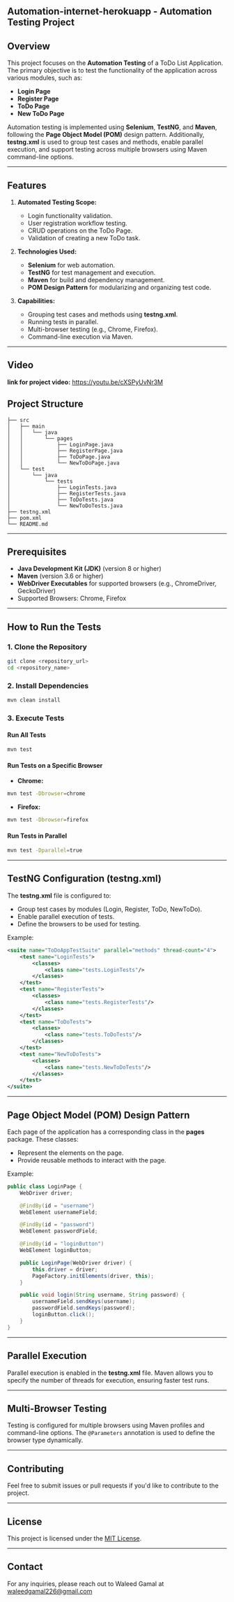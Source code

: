 ## Automation-internet-herokuapp - Automation Testing Project

## Overview
This project focuses on the **Automation Testing** of a ToDo List Application. The primary objective is to test the functionality of the application across various modules, such as:

- **Login Page**
- **Register Page**
- **ToDo Page**
- **New ToDo Page**

Automation testing is implemented using **Selenium**, **TestNG**, and **Maven**, following the **Page Object Model (POM)** design pattern. Additionally, **testng.xml** is used to group test cases and methods, enable parallel execution, and support testing across multiple browsers using Maven command-line options.

---

## Features
1. **Automated Testing Scope:**
   - Login functionality validation.
   - User registration workflow testing.
   - CRUD operations on the ToDo Page.
   - Validation of creating a new ToDo task.

2. **Technologies Used:**
   - **Selenium** for web automation.
   - **TestNG** for test management and execution.
   - **Maven** for build and dependency management.
   - **POM Design Pattern** for modularizing and organizing test code.

3. **Capabilities:**
   - Grouping test cases and methods using **testng.xml**.
   - Running tests in parallel.
   - Multi-browser testing (e.g., Chrome, Firefox).
   - Command-line execution via Maven.

---
## Video
**link for project video:** https://youtu.be/cXSPyUvNr3M

## Project Structure
```
├── src
│   ├── main
│   │   └── java
│   │       └── pages
│   │           ├── LoginPage.java
│   │           ├── RegisterPage.java
│   │           ├── ToDoPage.java
│   │           └── NewToDoPage.java
│   └── test
│       └── java
│           └── tests
│               ├── LoginTests.java
│               ├── RegisterTests.java
│               ├── ToDoTests.java
│               └── NewToDoTests.java
├── testng.xml
├── pom.xml
└── README.md
```

---

## Prerequisites
- **Java Development Kit (JDK)** (version 8 or higher)
- **Maven** (version 3.6 or higher)
- **WebDriver Executables** for supported browsers (e.g., ChromeDriver, GeckoDriver)
- Supported Browsers: Chrome, Firefox

---

## How to Run the Tests

### 1. Clone the Repository
```bash
git clone <repository_url>
cd <repository_name>
```

### 2. Install Dependencies
```bash
mvn clean install
```

### 3. Execute Tests

#### Run All Tests
```bash
mvn test
```

#### Run Tests on a Specific Browser
- **Chrome:**
```bash
mvn test -Dbrowser=chrome
```
- **Firefox:**
```bash
mvn test -Dbrowser=firefox
```

#### Run Tests in Parallel
```bash
mvn test -Dparallel=true
```

---

## TestNG Configuration (testng.xml)
The **testng.xml** file is configured to:
- Group test cases by modules (Login, Register, ToDo, NewToDo).
- Enable parallel execution of tests.
- Define the browsers to be used for testing.

Example:
```xml
<suite name="ToDoAppTestSuite" parallel="methods" thread-count="4">
    <test name="LoginTests">
        <classes>
            <class name="tests.LoginTests"/>
        </classes>
    </test>
    <test name="RegisterTests">
        <classes>
            <class name="tests.RegisterTests"/>
        </classes>
    </test>
    <test name="ToDoTests">
        <classes>
            <class name="tests.ToDoTests"/>
        </classes>
    </test>
    <test name="NewToDoTests">
        <classes>
            <class name="tests.NewToDoTests"/>
        </classes>
    </test>
</suite>
```

---

## Page Object Model (POM) Design Pattern
Each page of the application has a corresponding class in the **pages** package. These classes:
- Represent the elements on the page.
- Provide reusable methods to interact with the page.

Example:
```java
public class LoginPage {
    WebDriver driver;

    @FindBy(id = "username")
    WebElement usernameField;

    @FindBy(id = "password")
    WebElement passwordField;

    @FindBy(id = "loginButton")
    WebElement loginButton;

    public LoginPage(WebDriver driver) {
        this.driver = driver;
        PageFactory.initElements(driver, this);
    }

    public void login(String username, String password) {
        usernameField.sendKeys(username);
        passwordField.sendKeys(password);
        loginButton.click();
    }
}
```

---

## Parallel Execution
Parallel execution is enabled in the **testng.xml** file. Maven allows you to specify the number of threads for execution, ensuring faster test runs.

---

## Multi-Browser Testing
Testing is configured for multiple browsers using Maven profiles and command-line options. The `@Parameters` annotation is used to define the browser type dynamically.

---

## Contributing
Feel free to submit issues or pull requests if you'd like to contribute to the project.

---

## License
This project is licensed under the [MIT License](LICENSE).

---

## Contact
For any inquiries, please reach out to Waleed Gamal at waleedgamal226@gmail.com

